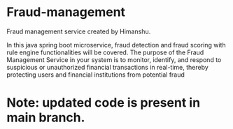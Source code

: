 # Fraud-management
Fraud management service created by Himanshu.

In this java spring boot microservice, fraud detection and fraud scoring with rule engine functionalities will be covered.
The purpose of the Fraud Management Service in your system is to monitor, identify, and respond
to suspicious or unauthorized financial transactions in real-time, thereby protecting users and
financial institutions from potential fraud
# Note: updated code is present in main branch.
